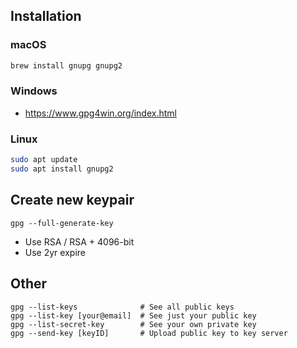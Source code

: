 ## Installation

### macOS

```zsh
brew install gnupg gnupg2
```

### Windows

* https://www.gpg4win.org/index.html

### Linux

```bash
sudo apt update
sudo apt install gnupg2
```

## Create new keypair

```shell
gpg --full-generate-key
```

* Use RSA / RSA + 4096-bit
* Use 2yr expire

## Other

```shell
gpg --list-keys              # See all public keys
gpg --list-key [your@email]  # See just your public key
gpg --list-secret-key        # See your own private key
gpg --send-key [keyID]       # Upload public key to key server
```
